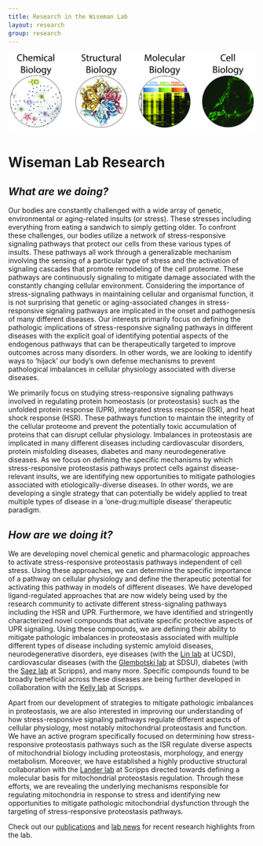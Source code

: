 ```yaml
---
title: Research in the Wiseman Lab
layout: research
group: research
---
```


<img class="img-fluid mx-auto d-block" src="/static/img/WisemanLabResearchBannerv3.jpg" alt="Fraser at UCSF, in molecular form">

# Wiseman Lab Research  






## *What are we doing?*

Our bodies are constantly challenged with a wide array of genetic, environmental or aging-related insults (or stress). These stresses including everything from eating a sandwich to simply getting older. To confront these challenges, our bodies utilize a network of stress-responsive signaling pathways that protect our cells from these various types of insults. These pathways all work through a generalizable mechanism involving the sensing of a particular type of stress and the activation of signaling cascades that promote remodeling of the cell proteome. These pathways are continuously signaling to mitigate damage associated with the constantly changing cellular environment. Considering the importance of stress-signaling pathways in maintaining cellular and organismal function, it is not surprising that genetic or aging-associated changes in stress-responsive signaling pathways are implicated in the onset and pathogenesis of many different diseases. Our interests primarily focus on defining the pathologic implications of stress-responsive signaling pathways in different diseases with the explicit goal of identifying potential aspects of the endogenous pathways that can be therapeutically targeted to improve outcomes across many disorders. In other words, we are looking to identify ways to ‘hijack’ our body’s own defense mechanisms to prevent pathological imbalances in cellular physiology associated with diverse diseases.

We primarily focus on studying stress-responsive signaling pathways involved in regulating protein homeostasis (or proteostasis) such as the unfolded protein response (UPR), integrated stress response (ISR), and heat shock response (HSR). These pathways function to maintain the integrity of the cellular proteome and prevent the potentially toxic accumulation of proteins that can disrupt cellular physiology. Imbalances in proteostasis are implicated in many different diseases including cardiovascular disorders, protein misfolding diseases, diabetes and many neurodegenerative diseases. As we focus on defining the specific mechanisms by which stress-responsive proteostasis pathways protect cells against disease-relevant insults, we are identifying new opportunities to mitigate pathologies associated with etiologically-diverse diseases. In other words, we are developing a single strategy that can potentially be widely applied to treat multiple types of disease in a ‘one-drug:multiple disease’ therapeutic paradigm.  


## *How are we doing it?*

We are developing novel chemical genetic and pharmacologic approaches to activate stress-responsive proteostasis pathways independent of cell stress. Using these approaches, we can determine the specific importance of a pathway on cellular physiology and define the therapeutic potential for activating this pathway in models of different diseases. We have developed ligand-regulated approaches that are now widely being used by the research community to activate different stress-signaling pathways including the HSR and UPR. Furthermore, we have identified and stringently characterized novel compounds that activate specific protective aspects of UPR signaling. Using these compounds, we are defining their ability to mitigate pathologic imbalances in proteostasis associated with multiple different types of disease including systemic amyloid diseases, neurodegenerative disorders, eye diseases (with the [Lin lab](https://medschool.ucsd.edu/som/pathology/research/labs/lin/Pages/default.aspx) at UCSD), cardiovascular diseases (with the [Glembotski lab](http://www.bio.sdsu.edu/Pub/glembotski/) at SDSU), diabetes (with the [Saez lab](https://www.scripps.edu/saez/lab_members.html) at Scripps), and many more. Specific compounds found to be broadly beneficial across these diseases are being further developed in collaboration with the [Kelly lab](https://www.scripps.edu/kelly/) at Scripps.

Apart from our development of strategies to mitigate pathologic imbalances in proteostasis, we are also interested in improving our understanding of how stress-responsive signaling pathways regulate different aspects of cellular physiology, most notably mitochondrial proteostasis and function. We have an active program specifically focused on determining how stress-responsive proteostasis pathways such as the ISR regulate diverse aspects of mitochondrial biology including proteostasis, morphology, and energy metabolism. Moreover, we have established a highly productive structural collaboration with the [Lander lab](http://www.lander-lab.com/) at Scripps directed towards defining a molecular basis for mitochondrial proteostasis regulation. Through these efforts, we are revealing the underlying mechanisms responsible for regulating mitochondria in response to stress and identifying new opportunities to mitigate pathologic mitochondrial dysfunction through the targeting of stress-responsive proteostasis pathways.  

Check out our [publications](https://wisemanlab.github.io/publications/) and [lab news](https://wisemanlab.github.io/news/) for recent research highlights from the lab.
